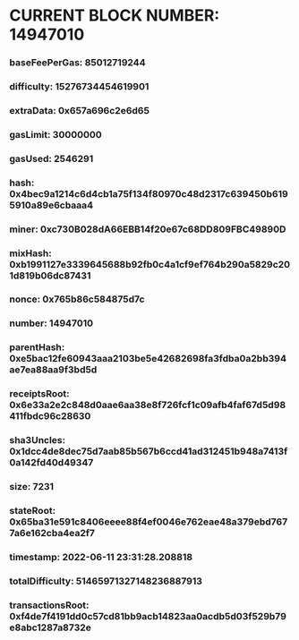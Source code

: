 # CURRENT BLOCK NUMBER: 14947010

### baseFeePerGas: 85012719244
### difficulty: 15276734454619901
### extraData: 0x657a696c2e6d65
### gasLimit: 30000000
### gasUsed: 2546291
### hash: 0x4bec9a1214c6d4cb1a75f134f80970c48d2317c639450b6195910a89e6cbaaa4
### miner: 0xc730B028dA66EBB14f20e67c68DD809FBC49890D
### mixHash: 0xb1991127e3339645688b92fb0c4a1cf9ef764b290a5829c201d819b06dc87431
### nonce: 0x765b86c584875d7c
### number: 14947010
### parentHash: 0xe5bac12fe60943aaa2103be5e42682698fa3fdba0a2bb394ae7ea88aa9f3bd5d
### receiptsRoot: 0x6e33a2e2c848d0aae6aa38e8f726fcf1c09afb4faf67d5d98411fbdc96c28630
### sha3Uncles: 0x1dcc4de8dec75d7aab85b567b6ccd41ad312451b948a7413f0a142fd40d49347
### size: 7231
### stateRoot: 0x65ba31e591c8406eeee88f4ef0046e762eae48a379ebd7677a6e162cba4ea2f7
### timestamp: 2022-06-11 23:31:28.208818
### totalDifficulty: 51465971327148236887913
### transactionsRoot: 0xf4de7f4191dd0c57cd81bb9acb14823aa0acdb5d03f529b79e8abc1287a8732e
